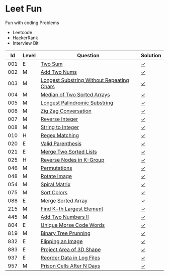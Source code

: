 # Leet Fun
Fun with coding Problems
 - Leetcode
 - HackerRank
 - Interview Bit
 
 
 
| Id     | Level  | Question                                                                                                                  | Solution                                                  |
|--------|--------|---------------------------------------------------------------------------------------------------------------------------|-----------------------------------------------------------|
| 001    | E      | [Two Sum](https://leetcode.com/problems/two-sum)                                                                          | [✓](./algorithms/alg001_two_sum.py)                       |
| 002    | M      | [Add Two Nums](https://leetcode.com/problems/add-two-numbers)                                                             | [✓](./algorithms/alg002_add_num.py)                       |
| 003    | M      | [Longest Substring Without Repeating Chars](https://leetcode.com/problems/longest-substring-without-repeating-characters) | [✓](./algorithms/alg003_longest_substring.py)             |
| 004    | M      | [Median of Two Sorted Arrays](https://leetcode.com/problems/median-of-two-sorted-arrays)                                  | [✓](./algorithms/alg004_median_arrays.py)                 |
| 005    | M      | [Longest Palindromic Substring](https://leetcode.com/problems/longest-palindromic-substring)                              | [✓](./algorithms/alg005_longest_palindromic_substring.py) |
| 006    | M      | [Zig Zag Conversation](https://leetcode.com/problems/zigzag-conversion)                                                   | [✓](./algorithms/alg006_zigzag.py)                        |
| 007    | M      | [Reverse Integer](https://leetcode.com/problems/reverse-integer)                                                          | [✓](./algorithms/alg007_reverse_integer.py)               |
| 008    | M      | [String to Integer](https://leetcode.com/problems/string-to-integer-atoi)                                                 | [✓](./algorithms/alg008_atoi.py)                          |
| 010    | H      | [Regex Matching](https://leetcode.com/problems/regular-expression-matching)                                               | [✓](./algorithms/alg010_regex.py)                         |
| 020    | E      | [Valid Parenthesis](https://leetcode.com/problems/valid-parentheses)                                                      | [✓](./algorithms/alg020_valid_parenthese.py)              |
| 021    | E      | [Merge Two Sorted Lists](https://leetcode.com/problems/merge-two-sorted-lists)                                            | [✓](./algorithms/alg021_merge_lists.py)                   |
| 025    | H      | [Reverse Nodes in K-Group](https://leetcode.com/problems/reverse-nodes-in-k-group)                                        | [✓](./algorithms/alg025_reverse_nodes.py)                 |
| 046    | M      | [Permutations](https://leetcode.com/problems/permutations)                                                                | [✓](./algorithms/alg046_permutations.py)                  |
| 048    | M      | [Rotate Image](https://leetcode.com/problems/rotate-image)                                                                | [✓](./algorithms/alg048_rotate_image.py)                  |
| 054    | M      | [Spiral Matrix](https://leetcode.com/problems/spiral-matrix)                                                              | [✓](./algorithms/alg054_spiral_matrix.py)                 |
| 075    | M      | [Sort Colors](https://leetcode.com/problems/sort-colors)                                                                  | [✓](./algorithms/alg075_sort_colors.py)                   |
| 088    | E      | [Merge Sorted Array](https://leetcode.com/problems/merge-sorted-array)                                                    | [✓](./algorithms/alg088_merge_sorted_array.py)            |
| 215    | M      | [Find K-th Largest Element](https://leetcode.com/problems/kth-largest-element-in-an-array/)                               | [✓](./algorithms/alg215_kth_largest.py)                   |
| 445    | M      | [Add Two Numbers II](https://leetcode.com/problems/add-two-numbers-ii/)                                                   | [✓](./algorithms/alg445_add_num_II.py)                    |
| 804    | E      | [Unique Morse Code Words](https://leetcode.com/problems/unique-morse-code-words/)                                         | [✓](./algorithms/alg804_morse_words.py)                   |
| 819    | M      | [Binary Tree Prunning](https://leetcode.com/problems/binary-tree-pruning/solution/)                                       | [✓](./algorithms/alg819_tree_prune.py)                    |
| 832    | E      | [Flipping an Image](https://leetcode.com/problems/flipping-an-image/)                                                     | [✓](./algorithms/alg832_flip_image.py)                    |
| 883    | E      | [Project Area of 3D Shape](https://leetcode.com/problems/projection-area-of-3d-shapes/)                                   | [✓](./algorithms/alg883_projection_3d.py)                 |
| 937    | E      | [Reorder Data in Log Files](https://leetcode.com/problems/reorder-data-in-log-files/)                                     | [✓](./algorithms/alg937_reorder_logs.py)                  |
| 957    | M      | [Prison Cells After N Days](https://leetcode.com/problems/prison-cells-after-n-days)                                      | [✓](./algorithms/alg957_prison_cell.py)                   |